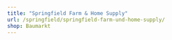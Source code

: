 ```yaml
---
title: "Springfield Farm & Home Supply"
url: /springfield/springfield-farm-und-home-supply/
shop: Baumarkt
---
```

